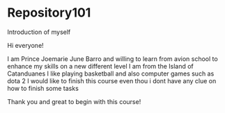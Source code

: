 # Repository101
Introduction of myself

Hi everyone! 

I am Prince Joemarie June Barro and willing to learn from avion school to enhance my skills on a new different level
I am from the Island of Catanduanes
I like playing basketball and also computer games such as dota 2
I would like to finish this course even thou i dont have any clue on how to finish some tasks

Thank you and great to begin with this course!
